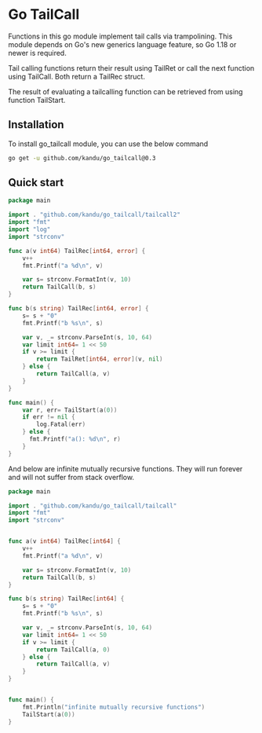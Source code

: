# Go TailCall

Functions in this go module implement tail calls via trampolining. This module depends on Go's new generics language feature, so Go 1.18 or newer is required.

Tail calling functions return their result using TailRet or call the next function using TailCall. Both return a TailRec struct.

The result of evaluating a tailcalling function can be retrieved from using function TailStart.

## Installation


To install go\_tailcall module, you can use the below command

```sh
go get -u github.com/kandu/go_tailcall@0.3
```

## Quick start

``` go
package main

import . "github.com/kandu/go_tailcall/tailcall2"
import "fmt"
import "log"
import "strconv"

func a(v int64) TailRec[int64, error] {
    v++
    fmt.Printf("a %d\n", v)

    var s= strconv.FormatInt(v, 10)
    return TailCall(b, s)
}

func b(s string) TailRec[int64, error] {
    s= s + "0"
    fmt.Printf("b %s\n", s)

    var v, _= strconv.ParseInt(s, 10, 64)
    var limit int64= 1 << 50
    if v >= limit {
        return TailRet[int64, error](v, nil)
    } else {
        return TailCall(a, v)
    }
}

func main() {
    var r, err= TailStart(a(0))
    if err != nil {
        log.Fatal(err)
    } else {
      fmt.Printf("a(): %d\n", r)
    }
}
```

And below are infinite mutually recursive functions. They will run forever and will not suffer from stack overflow.

``` go
package main

import . "github.com/kandu/go_tailcall/tailcall"
import "fmt"
import "strconv"


func a(v int64) TailRec[int64] {
    v++
    fmt.Printf("a %d\n", v)

    var s= strconv.FormatInt(v, 10)
    return TailCall(b, s)
}

func b(s string) TailRec[int64] {
    s= s + "0"
    fmt.Printf("b %s\n", s)

    var v, _= strconv.ParseInt(s, 10, 64)
    var limit int64= 1 << 50
    if v >= limit {
        return TailCall(a, 0)
    } else {
        return TailCall(a, v)
    }
}


func main() {
    fmt.Println("infinite mutually recursive functions")
    TailStart(a(0))
}
```


